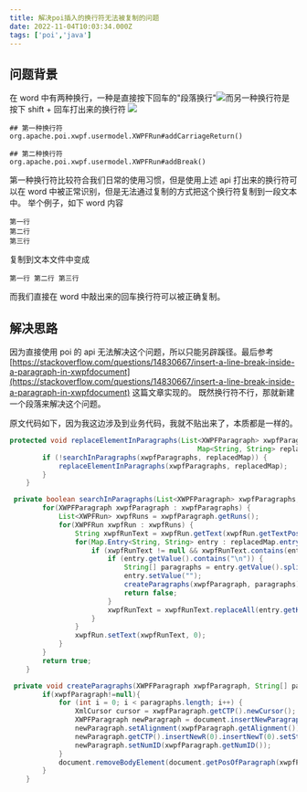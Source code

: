```yaml
---
title: 解决poi插入的换行符无法被复制的问题
date: 2022-11-04T10:03:34.000Z
tags: ['poi','java']
---
```

  
## 问题背景

在 word 中有两种换行，一种是直接按下回车的"段落换行"![](images/FuZyOiVLEYl62JCwKiyl5aXEP_cV.png)而另一种换行符是按下 shift + 回车打出来的换行符 ![](images/Fm3nHj4IwDkojP70izwjAGPAUDTK.png)

```
## 第一种换行符
org.apache.poi.xwpf.usermodel.XWPFRun#addCarriageReturn()

## 第二种换行符
org.apache.poi.xwpf.usermodel.XWPFRun#addBreak()
```

第一种换行符比较符合我们日常的使用习惯，但是使用上述 api 打出来的换行符可以在 word 中被正常识别，但是无法通过复制的方式把这个换行符复制到一段文本中。
举个例子，如下 word 内容

```
第一行
第二行
第三行
```

复制到文本文件中变成

```
第一行 第二行 第三行
```

而我们直接在 word 中敲出来的回车换行符可以被正确复制。

## 解决思路

因为直接使用 poi 的 api 无法解决这个问题，所以只能另辟蹊径。最后参考[https://stackoverflow.com/questions/14830667/insert-a-line-break-inside-a-paragraph-in-xwpfdocument](https://stackoverflow.com/questions/14830667/insert-a-line-break-inside-a-paragraph-in-xwpfdocument) 这篇文章实现的。
既然换行符不行，那就新建一个段落来解决这个问题。

原文代码如下，因为我这边涉及到业务代码，我就不贴出来了，本质都是一样的。

```java
protected void replaceElementInParagraphs(List<XWPFParagraph> xwpfParagraphs,
                                              Map<String, String> replacedMap) {
        if (!searchInParagraphs(xwpfParagraphs, replacedMap)) {
            replaceElementInParagraphs(xwpfParagraphs, replacedMap);
        }
    }

 private boolean searchInParagraphs(List<XWPFParagraph> xwpfParagraphs, Map<String, String> replacedMap) {
        for(XWPFParagraph xwpfParagraph : xwpfParagraphs) {
            List<XWPFRun> xwpfRuns = xwpfParagraph.getRuns();
            for(XWPFRun xwpfRun : xwpfRuns) {
                String xwpfRunText = xwpfRun.getText(xwpfRun.getTextPosition());
                for(Map.Entry<String, String> entry : replacedMap.entrySet()) {
                    if (xwpfRunText != null && xwpfRunText.contains(entry.getKey())) {
                        if (entry.getValue().contains("\n")) {
                            String[] paragraphs = entry.getValue().split("\n");
                            entry.setValue("");
                            createParagraphs(xwpfParagraph, paragraphs);
                            return false;
                        }
                        xwpfRunText = xwpfRunText.replaceAll(entry.getKey(), entry.getValue());
                    }
                }
                xwpfRun.setText(xwpfRunText, 0);
            }
        }
        return true;
    }

 private void createParagraphs(XWPFParagraph xwpfParagraph, String[] paragraphs) {
        if(xwpfParagraph!=null){
            for (int i = 0; i < paragraphs.length; i++) {
                XmlCursor cursor = xwpfParagraph.getCTP().newCursor();
                XWPFParagraph newParagraph = document.insertNewParagraph(cursor);
                newParagraph.setAlignment(xwpfParagraph.getAlignment());
                newParagraph.getCTP().insertNewR(0).insertNewT(0).setStringValue(paragraphs[i]);
                newParagraph.setNumID(xwpfParagraph.getNumID());
            }
            document.removeBodyElement(document.getPosOfParagraph(xwpfParagraph));
        }
    }

```